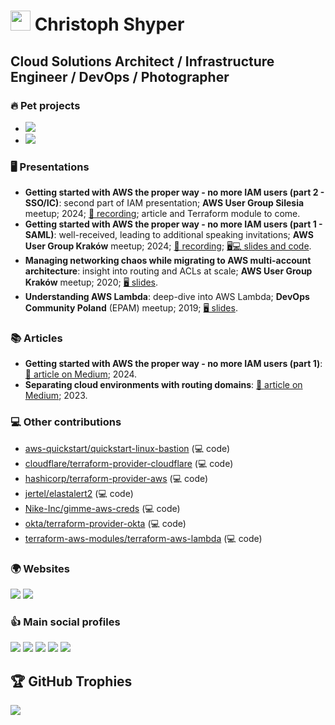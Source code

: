 # <img height="32" src="https://avatars2.githubusercontent.com/u/45788587?s=400&u=54db79435fc701f17d323c724eb39cc315e04c79&v=4"> Christoph Shyper

<!--
**ChristophShyper/ChristophShyper** is a ✨ _special_ ✨ repository because its `README.md` (this file) appears on your GitHub profile.

Here are some ideas to get you started:

- 🔭 I’m currently working on ...
- 🌱 I’m currently learning ...
- 👯 I’m looking to collaborate on ...
- 🤔 I’m looking for help with ...
- 💬 Ask me about ...
- 📫 How to reach me: ...
- 😄 Pronouns: ...
- ⚡ Fun fact: ...
-->


## Cloud Solutions Architect / Infrastructure Engineer / DevOps / Photographer

[Disabled now]: <> ([![ChristophShyper's GitHub stats]&#40;https://github-readme-stats.vercel.app/api?username=ChristophShyper&count_private=true&show_icons=true&theme=algolia&#41;]&#40;https://github.com/anuraghazra/github-readme-stats&#41;)


### 🔥 Pet projects
* <a href="https://github.com/devops-infra/" target="_blank"><img src="https://img.shields.io/badge/github-devops--infra-brightgreen?style=for-the-badge&logo=github" /></a>
* <a href="https://hub.docker.com/u/devopsinfra" target="_blank"><img src="https://img.shields.io/badge/docker-devopsinfra-brightgreen?style=for-the-badge&logo=docker" /></a>


### 🖥️ Presentations
* **Getting started with AWS the proper way - no more IAM users (part 2 - SSO/IC)**: second part of IAM presentation; **AWS User Group Silesia** meetup; 2024; <a href="https://www.youtube.com/watch?v=C2729nhbzp8" target="_blank">🎥 recording</a>; article and Terraform module to come.
* **Getting started with AWS the proper way - no more IAM users (part 1 - SAML)**: well-received, leading to additional speaking invitations; **AWS User Group Kraków** meetup; 2024; <a href="https://youtu.be/-1lWLP7Hb3A?t=1411" target="_blank"> 🎥 recording</a>; <a href="https://github.com/ChristophShyper/presentation-okta-saml-aws" target="_blank">🖥️💻 slides and code</a>.
* **Managing networking chaos while migrating to AWS multi-account architecture**: insight into routing and ACLs at scale; **AWS User Group Kraków** meetup; 2020; <a href="https://github.com/ChristophShyper/presentation-routing" target="_blank">🖥️ slides</a>.
* **Understanding AWS Lambda**: deep-dive into AWS Lambda; **DevOps Community Poland** (EPAM) meetup; 2019; <a href="https://github.com/ChristophShyper/presentation-lambda" target="_blank">🖥️ slides</a>.


### 📚 Articles
* **Getting started with AWS the proper way - no more IAM users (part 1)**: <a href="https://medium.com/brainly/getting-started-with-aws-the-proper-way-no-more-iam-users-32e94f1d52b6" target="_blank">📰 article on Medium</a>; 2024.
* **Separating cloud environments with routing domains**: <a href="https://medium.com/brainly/separating-cloud-environments-with-routing-domains-bd3287ee6ebe" target="_blank">📰 article on Medium</a>; 2023.


### 💻 Other contributions
* <a href="https://github.com/aws-quickstart/quickstart-linux-bastion" target="_blank">aws-quickstart/quickstart-linux-bastion</a> (💻 code)
* <a href="https://github.com/cloudflare/terraform-provider-cloudflare" target="_blank">cloudflare/terraform-provider-cloudflare</a> (💻 code)
* <a href="https://github.com/hashicorp/terraform-provider-aws" target="_blank">hashicorp/terraform-provider-aws</a> (💻 code)
* <a href="https://github.com/jertel/elastalert2" target="_blank">jertel/elastalert2</a> (💻 code)
* <a href="https://github.com/Nike-Inc/gimme-aws-creds" target="_blank">Nike-Inc/gimme-aws-creds</a> (💻 code)
* <a href="https://github.com/okta/terraform-provider-okta" target="_blank">okta/terraform-provider-okta</a> (💻 code)
* <a href="https://github.com/terraform-aws-modules/terraform-aws-lambda" target="_blank">terraform-aws-modules/terraform-aws-lambda</a> (💻 code)


### 🌍 Websites
<a href="https://shyper.pro/" target="_blank"><img src="https://img.shields.io/badge/portfolio-it_professional-red?style=for-the-badge&logo=terraform" /></a>
<a href="https://photo.shyper.pro/" target="_blank"><img src="https://img.shields.io/badge/portfolio-photography-red?style=for-the-badge&logo=photobucket" /></a>


### 👍 Main social profiles
<a href="https://www.linkedin.com/in/krzysztof-szyper/" target="_blank"><img src="https://img.shields.io/badge/linkedin-krzysztof--szyper-blue?style=for-the-badge&logo=linkedin" /></a>
<a href="https://www.facebook.com/ChristophShyper/" target="_blank"><img src="https://img.shields.io/badge/facebook-ChristophShyper-blue?style=for-the-badge&logo=facebook" /></a>
<a href="https://www.instagram.com/christophshyper/" target="_blank"><img src="https://img.shields.io/badge/instagram-ChristophShyper-blue?style=for-the-badge&logo=instagram" /></a>
<a href="https://www.instagram.com/shyper.portraits/" target="_blank"><img src="https://img.shields.io/badge/instagram-shyper.portraits-blue?style=for-the-badge&logo=instagram" /></a>
<a href="https://www.instagram.com/shyper.aviation/" target="_blank"><img src="https://img.shields.io/badge/instagram-shyper.aviation-blue?style=for-the-badge&logo=instagram" /></a>

[//]: # (<a href="https://www.flickr.com/photos/151184530@N02/albums" target="_blank"><img src="https://img.shields.io/badge/flickr-ChristophShyper-blue?style=for-the-badge&logo=flickr" /></a>)
[//]: # (<a href="https://twitter.com/ChristophShyper/" target="_blank"><img src="https://img.shields.io/badge/twitter-ChristophShyper-blue?style=for-the-badge&logo=twitter" /></a>)

## 🏆 GitHub Trophies
![](https://github-profile-trophy.vercel.app/?username=christophshyper&theme=radical&no-frame=false&no-bg=true&margin-w=4)

<!--
* <a href="https://github.com/cloudflare/jertel/elastalert2" target="_blank">jertel/elastalert2</a> (💻 code)

* <a href="https://github.com/cloudflare/terraform-provider-cloudflare" target="_blank">cloudflare/terraform-provider-cloudflare</a> (🚧 issues)
* <a href="https://github.com/cloudflare/coopergillan/terraform-provider-redshift" target="_blank">coopergillan/terraform-provider-redshift</a> (🚧 issues)
* <a href="https://github.com/gruntwork-io/terragrunt" target="_blank">gruntwork-io/terragrunt</a> (🚧 issues)
* <a href="https://github.com/hashicorp/terraform" target="_blank">hashicorp/terraform</a> (🚧 issues)
* <a href="https://github.com/integrations/terraform-provider-github" target="_blank">integrations/terraform-provider-github</a> (🚧 issues)
* <a href="https://github.com/minamijoyo/hcledit" target="_blank">minamijoyo/hcledit</a> (🚧 issues)
-->

<!--
https://docs.github.com/en/graphql/overview/explorer
{
  viewer {
    repositoriesContributedTo(first: 100, contributionTypes: [COMMIT, ISSUE, PULL_REQUEST, REPOSITORY]) {
      totalCount
      nodes {
        nameWithOwner
      }
      pageInfo {
        endCursor
        hasNextPage
      }
    }
  }
}
-->
